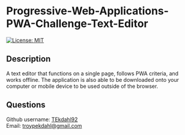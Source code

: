 # Progressive-Web-Applications-PWA-Challenge-Text-Editor

[![License: MIT](https://img.shields.io/badge/License-MIT-yellow.svg)](https://opensource.org/licenses/MIT)


## Description
A text editor that functions on a single page, follows PWA criteria, and works offline. The application is also able to be downloaded onto your computer or mobile device to be used outside of the browser.


## Questions
Github username: [TEkdahl92](https://github.com/TEkdahl92) <br>
Email: troypekdahl@gmail.com
